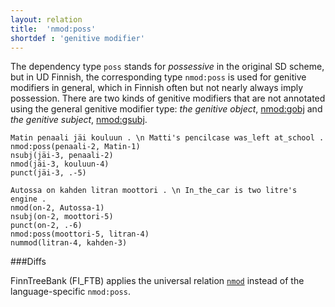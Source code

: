 ```yaml
---
layout: relation
title:  'nmod:poss'
shortdef : 'genitive modifier'
---
```


The dependency type `poss` stands for *possessive* in the original SD
scheme, but in UD Finnish, the corresponding type `nmod:poss` is used
for genitive modifiers in general, which in Finnish often but not nearly
always imply possession. There are two kinds of genitive modifiers  that
are not annotated using the general genitive modifier type: *the genitive
object*, [nmod:gobj]() and *the genitive subject*, [nmod:gsubj]().

<!-- fname:poss1.pdf -->
~~~ sdparse
Matin penaali jäi kouluun . \n Matti's pencilcase was_left at_school .
nmod:poss(penaali-2, Matin-1)
nsubj(jäi-3, penaali-2)
nmod(jäi-3, kouluun-4)
punct(jäi-3, .-5)
~~~

<!-- fname:poss2.pdf -->
~~~ sdparse
Autossa on kahden litran moottori . \n In_the_car is two litre's engine .
nmod(on-2, Autossa-1)
nsubj(on-2, moottori-5)
punct(on-2, .-6)
nmod:poss(moottori-5, litran-4)
nummod(litran-4, kahden-3)
~~~

###Diffs

FinnTreeBank (FI_FTB) applies
the universal relation [`nmod`](http://universaldependencies.org/u/dep/all.html#al-u-dep/nmod)
instead of the language-specific `nmod:poss`.
<!-- Interlanguage links updated Čt lis 12 09:43:32 CET 2020 -->
